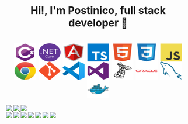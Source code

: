 <div style="display: inline_block" align="center"><br>

  <h1>Hi!, I'm Postinico, full stack developer 👋<h1/>
  <img align="center" alt="csharp" height="50" width="60" src="https://github.com/devicons/devicon/blob/master/icons/csharp/csharp-original.svg">
  <img align="center" alt="dotNetCore" height="50" width="60" src="https://github.com/devicons/devicon/blob/master/icons/dotnetcore/dotnetcore-original.svg">
  <img align="center" alt="Angular" height="50" width="60" src="https://github.com/devicons/devicon/blob/master/icons/angularjs/angularjs-original.svg">
  <img align="center" alt="TypeScrip" height="50" width="60" src="https://github.com/devicons/devicon/blob/master/icons/typescript/typescript-original.svg">
  <img align="center" alt="HTML5" height="50" width="60" src="https://github.com/devicons/devicon/blob/master/icons/html5/html5-original.svg">
  <img align="center" alt="CSS3" height="50" width="60" src="https://github.com/devicons/devicon/blob/master/icons/css3/css3-original.svg">
  <img align="center" alt="JavaScript" height="50" width="60" src="https://github.com/devicons/devicon/blob/master/icons/javascript/javascript-original.svg">
  <img align="center" alt="Chrome" height="50" width="60" src="https://github.com/devicons/devicon/blob/master/icons/chrome/chrome-original.svg">
  <img align="center" alt="Git" height="50" width="60" src="https://github.com/devicons/devicon/blob/master/icons/git/git-original.svg">   
  <img align="center" alt="VisualStudioCode" height="50" width="60" src="https://github.com/devicons/devicon/blob/master/icons/vscode/vscode-original.svg">
  <img align="center" alt="VisualStudio" height="50" width="60" src="https://github.com/devicons/devicon/blob/master/icons/visualstudio/visualstudio-plain.svg">
  <img align="center" alt="SqlServer" height="50" width="60" src="https://github.com/devicons/devicon/blob/master/icons/microsoftsqlserver/microsoftsqlserver-plain.svg">
  <img align="center" alt="Oracle" height="50" width="60" src="https://github.com/devicons/devicon/blob/master/icons/oracle/oracle-original.svg">
  <img align="center" alt="MySQL" height="50" width="60" src="https://github.com/devicons/devicon/blob/master/icons/mysql/mysql-original.svg">
  <img align="center" alt="Docker" height="50" width="60" src="https://github.com/devicons/devicon/blob/master/icons/docker/docker-original.svg">
</div>
  
<div>
  <a href="https://github.com/Postinico">
     <img height="180em" src="https://github-readme-stats.vercel.app/api?username=Postinico" />
  <img height="180em" src="https://github-readme-stats.vercel.app/api?username=Postinico&show_icons=true&theme=dark&include_all_commits=true&count_private=true" />
  <img height="180em" src="https://github-readme-stats.vercel.app/api/top-langs/?username=Postinico&layout=compact&langs_count=7&theme=dark"/>
</div>

  
  <div> 
  <a href="https://www.linkedin.com/in/gpostinico/" target="_blank"><img src="https://img.shields.io/badge/LinkedIn-0077B5?style=for-the-badge&logo=linkedin&logoColor=white" target="_blank"></a> 
  
  <img src="https://img.shields.io/badge/C%23-239120?style=for-the-badge&logo=c-sharp&logoColor=white">
  <img src="https://img.shields.io/badge/.NET-5C2D91?style=for-the-badge&logo=.net&logoColor=white">
  <img src="https://img.shields.io/badge/Angular-DD0031?style=for-the-badge&logo=angular&logoColor=white">
  <img src="https://img.shields.io/badge/TypeScript-007ACC?style=for-the-badge&logo=typescript&logoColor=white">
  <img src="https://img.shields.io/badge/JavaScript-F7DF1E?style=for-the-badge&logo=javascript&logoColor=black">
  <img src="https://img.shields.io/badge/CSS-239120?&style=for-the-badge&logo=css3&logoColor=white">
 
</div>

